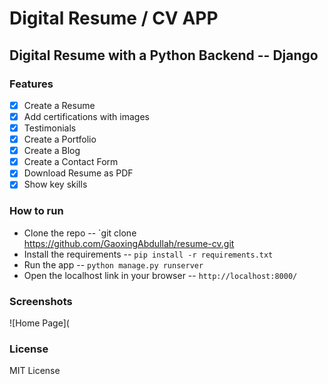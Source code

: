 # Digital Resume / CV APP 

## Digital Resume with a Python  Backend  -- Django

### Features
- [x] Create a Resume
- [x] Add certifications with images
- [x] Testimonials 
- [x] Create a Portfolio
- [x] Create a Blog
- [x] Create a Contact Form
- [x] Download Resume as PDF
- [x] Show key skills

### How to run
- Clone the repo  -- `git clone https://github.com/GaoxingAbdullah/resume-cv.git
- Install the requirements -- `pip install -r requirements.txt`
- Run the app -- `python manage.py runserver`
- Open the localhost link in your browser -- `http://localhost:8000/`


### Screenshots
![Home Page](


### License
MIT License

